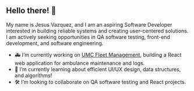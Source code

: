 ## Hello there! 👋
My name is Jesus Vazquez, and I am an aspiring Software Developer interested in building reliable systems and creating user-centered solutions. I am actively seeking opportunities in QA software testing, front-end development, and software engineering.

- 🚑 I’m currently working on [UMC Fleet Management](https://github.com/JesusV545/UMC-Fleet-Management), building a React web application for ambulance maintenance and logs. 
- 📱 I’m currently learning about efficient UI/UX design, data structures, and algorithms!
- 🛠️ I’m looking to collaborate on QA software testing and React projects. 

<!--
**JesusV545/jesusv545** is a ✨ _special_ ✨ repository because its `README.md` (this file) appears on your GitHub profile.

Here are some ideas to get you started:

- 🔭 I’m currently working on ...
- 🌱 I’m currently learning ...
- 👯 I’m looking to collaborate on ...
- 🤔 I’m looking for help with ...
- 💬 Ask me about ...
- 📫 How to reach me: ...
- 😄 Pronouns: ...
- ⚡ Fun fact: ...
-->

